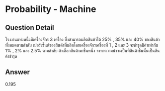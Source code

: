 # Probability - Machine
## Question Detail
โรงงานแห่งหนึ่งมีเครื่องจักร 3 เครื่อง ซึ่งสามารถผลิตสินค้าได้ 25% , 35% และ 40% ของสินค้า
ทั้งหมดตามลําดับ เปอร์เซ็นต์ของสินค้าที่ผลิตโดยเครื่องจักรเครื่องที่ 1 , 2 และ 3 จะชํารุดมีค่าเท่ากับ 1%
, 2% และ 2.5% ตามลําดับ
ถ้าเลือกสินค้ามาชิ้นหนึ่ง จงหาความน่าจะเป็นที่สินค้าชิ้นนั้นเป็นสินค้าชํารุด

## Answer
0.195
